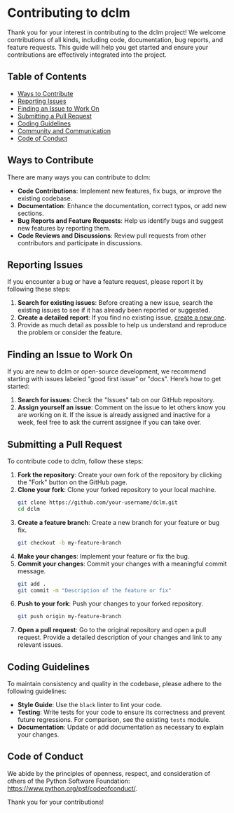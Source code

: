# Contributing to dclm

Thank you for your interest in contributing to the dclm project! We welcome contributions of all kinds, including code, documentation, bug reports, and feature requests. This guide will help you get started and ensure your contributions are effectively integrated into the project.

## Table of Contents

- [Ways to Contribute](#ways-to-contribute)
- [Reporting Issues](#reporting-issues)
- [Finding an Issue to Work On](#finding-an-issue-to-work-on)
- [Submitting a Pull Request](#submitting-a-pull-request)
- [Coding Guidelines](#coding-guidelines)
- [Community and Communication](#community-and-communication)
- [Code of Conduct](#code-of-conduct)

## Ways to Contribute

There are many ways you can contribute to dclm:
- **Code Contributions**: Implement new features, fix bugs, or improve the existing codebase.
- **Documentation**: Enhance the documentation, correct typos, or add new sections.
- **Bug Reports and Feature Requests**: Help us identify bugs and suggest new features by reporting them.
- **Code Reviews and Discussions**: Review pull requests from other contributors and participate in discussions.

## Reporting Issues

If you encounter a bug or have a feature request, please report it by following these steps:
1. **Search for existing issues**: Before creating a new issue, search the existing issues to see if it has already been reported or suggested.
2. **Create a detailed report**: If you find no existing issue, [create a new one](https://github.com/mlfoundations/dclm/issues/new). 
3. Provide as much detail as possible to help us understand and reproduce the problem or consider the feature.

## Finding an Issue to Work On

If you are new to dclm or open-source development, we recommend starting with issues labeled "good first issue" or "docs". Here’s how to get started:
1. **Search for issues**: Check the "Issues" tab on our GitHub repository.
2. **Assign yourself an issue**: Comment on the issue to let others know you are working on it. If the issue is already assigned and inactive for a week, feel free to ask the current assignee if you can take over.

## Submitting a Pull Request

To contribute code to dclm, follow these steps:

1. **Fork the repository**: Create your own fork of the repository by clicking the "Fork" button on the GitHub page.
2. **Clone your fork**: Clone your forked repository to your local machine.
    ```bash
    git clone https://github.com/your-username/dclm.git
    cd dclm
    ```
3. **Create a feature branch**: Create a new branch for your feature or bug fix.
    ```bash
    git checkout -b my-feature-branch
    ```
4. **Make your changes**: Implement your feature or fix the bug.
5. **Commit your changes**: Commit your changes with a meaningful commit message.
    ```bash
    git add .
    git commit -m "Description of the feature or fix"
    ```
6. **Push to your fork**: Push your changes to your forked repository.
    ```bash
    git push origin my-feature-branch
    ```
7. **Open a pull request**: Go to the original repository and open a pull request. Provide a detailed description of your changes and link to any relevant issues.

## Coding Guidelines

To maintain consistency and quality in the codebase, please adhere to the following guidelines:
- **Style Guide**: Use the `black` linter to lint your code.
- **Testing**: Write tests for your code to ensure its correctness and prevent future regressions.
For comparison, see the existing `tests` module.
- **Documentation**: Update or add documentation as necessary to explain your changes.



## Code of Conduct

We abide by the principles of openness, respect, and consideration of others of the Python Software Foundation: https://www.python.org/psf/codeofconduct/.

Thank you for your contributions!